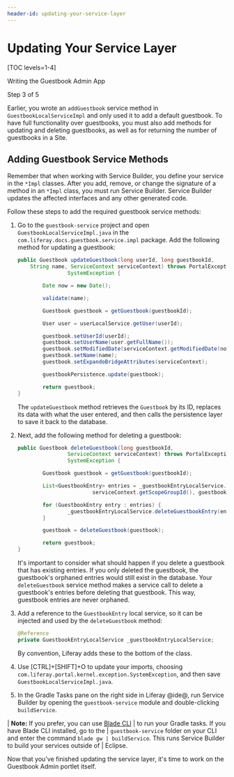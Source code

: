 ```yaml
---
header-id: updating-your-service-layer
---
```


# Updating Your Service Layer

[TOC levels=1-4]

<div class="learn-path-step row">
    <p id="stepTitle">Writing the Guestbook Admin App</p><p>Step 3 of 5</p>
</div>

Earlier, you wrote an `addGuestbook` service method in
`GuestbookLocalServiceImpl` and only used it to add a default guestbook. To
have full functionality over guestbooks, you must also add methods for updating
and deleting guestbooks, as well as for returning the number of guestbooks in
a Site. 

## Adding Guestbook Service Methods

Remember that when working with Service Builder, you define your service in the
`*Impl` classes. After you add, remove, or change the signature of a method in
an `*Impl` class, you must run Service Builder. Service Builder updates the
affected interfaces and any other generated code. 

Follow these steps to add the required guestbook service methods: 

1.  Go to the `guestbook-service` project and open 
    `GuestbookLocalServiceImpl.java` in the 
    `com.liferay.docs.guestbook.service.impl` package. Add the following method 
    for updating a guestbook: 

    ```java
    public Guestbook updateGuestbook(long userId, long guestbookId,
        String name, ServiceContext serviceContext) throws PortalException,
                    SystemException {

            Date now = new Date();

            validate(name);

            Guestbook guestbook = getGuestbook(guestbookId);

            User user = userLocalService.getUser(userId);

            guestbook.setUserId(userId);
            guestbook.setUserName(user.getFullName());
            guestbook.setModifiedDate(serviceContext.getModifiedDate(now));
            guestbook.setName(name);
            guestbook.setExpandoBridgeAttributes(serviceContext);

            guestbookPersistence.update(guestbook);

            return guestbook;
    }
    ```

    The `updateGuestbook` method retrieves the `Guestbook` by its ID, replaces 
    its data with what the user entered, and then calls the persistence layer to 
    save it back to the database. 

2.  Next, add the following method for deleting a guestbook: 

    ```java
	public Guestbook deleteGuestbook(long guestbookId,
                    ServiceContext serviceContext) throws PortalException,
                    SystemException {

            Guestbook guestbook = getGuestbook(guestbookId);

            List<GuestbookEntry> entries = _guestbookEntryLocalService.getGuestbookEntries(
                            serviceContext.getScopeGroupId(), guestbookId);

            for (GuestbookEntry entry : entries) {
                    _guestbookEntryLocalService.deleteGuestbookEntry(entry.getEntryId());
            }

            guestbook = deleteGuestbook(guestbook);

            return guestbook;
    }
    ```

    It's important to consider what should happen if you delete a guestbook that
    has existing entries. If you only deleted the guestbook, the guestbook's 
    orphaned entries would still exist in the database. Your `deleteGuestbook`
    service method makes a service call to delete a guestbook's entries before
    deleting that guestbook. This way, guestbook entries are never orphaned. 

3.  Add a reference to the `GuestbookEntry` local service, so it can be injected
    and used by the `deleteGuestbook` method: 

    ```java
	@Reference
	private GuestbookEntryLocalService _guestbookEntryLocalService;
    ```

    By convention, Liferay adds these to the bottom of the class. 

4.  Use [CTRL]+[SHIFT]+O to update your imports, choosing
    `com.liferay.portal.kernel.exception.SystemException`, and then save
    `GuestbookLocalServiceImpl.java`.

5.  In the Gradle Tasks pane on the right side in Liferay @ide@, run Service 
    Builder by opening the `guestbook-service` module and double-clicking 
    `buildService`. 

| **Note:** If you prefer, you can use [Blade CLI](/docs/7-2/reference/-/knowledge_base/r/blade-cli) 
| to run your Gradle tasks. If you have Blade CLI installed, go to the
| `guestbook-service` folder on your CLI and enter the command `blade gw
| buildService`. This runs Service Builder to build your services outside of
| Eclipse. 

Now that you've finished updating the service layer, it's time to work on the
Guestbook Admin portlet itself. 
